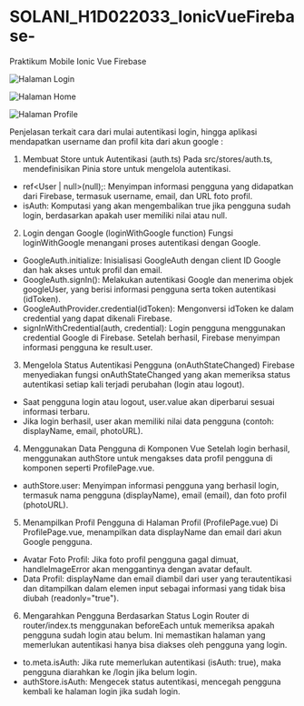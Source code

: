 # SOLANI_H1D022033_IonicVueFirebase-
Praktikum Mobile Ionic Vue Firebase 


![Halaman Login](screenshots/login.png)

![Halaman Home](screenshots/home.png)

![Halaman Profile](screenshots/profile.png)

Penjelasan terkait cara dari mulai autentikasi login, hingga aplikasi mendapatkan username dan profil kita dari akun google : 

1. Membuat Store untuk Autentikasi (auth.ts)
Pada src/stores/auth.ts, mendefinisikan Pinia store untuk mengelola autentikasi.
- ref<User | null>(null);: Menyimpan informasi pengguna yang didapatkan dari Firebase, termasuk username, email, dan URL foto profil.
- isAuth: Komputasi yang akan mengembalikan true jika pengguna sudah login, berdasarkan apakah user memiliki nilai atau null.

2. Login dengan Google (loginWithGoogle function)
Fungsi loginWithGoogle menangani proses autentikasi dengan Google. 
- GoogleAuth.initialize: Inisialisasi GoogleAuth dengan client ID Google dan hak akses untuk profil dan email.
- GoogleAuth.signIn(): Melakukan autentikasi Google dan menerima objek googleUser, yang berisi informasi pengguna serta token autentikasi (idToken).
- GoogleAuthProvider.credential(idToken): Mengonversi idToken ke dalam credential yang dapat dikenali Firebase.
- signInWithCredential(auth, credential): Login pengguna menggunakan credential Google di Firebase. Setelah berhasil, Firebase menyimpan informasi pengguna ke result.user.

3. Mengelola Status Autentikasi Pengguna (onAuthStateChanged)
Firebase menyediakan fungsi onAuthStateChanged yang akan memeriksa status autentikasi setiap kali terjadi perubahan (login atau logout).
- Saat pengguna login atau logout, user.value akan diperbarui sesuai informasi terbaru.
- Jika login berhasil, user akan memiliki nilai data pengguna (contoh: displayName, email, photoURL).

4. Menggunakan Data Pengguna di Komponen Vue
Setelah login berhasil, menggunakan authStore untuk mengakses data profil pengguna di komponen seperti ProfilePage.vue.
- authStore.user: Menyimpan informasi pengguna yang berhasil login, termasuk nama pengguna (displayName), email (email), dan foto profil (photoURL).

5. Menampilkan Profil Pengguna di Halaman Profil (ProfilePage.vue)
Di ProfilePage.vue, menampilkan data displayName dan email dari akun Google pengguna.
- Avatar Foto Profil: Jika foto profil pengguna gagal dimuat, handleImageError akan menggantinya dengan avatar default.
- Data Profil: displayName dan email diambil dari user yang terautentikasi dan ditampilkan dalam elemen input sebagai informasi yang tidak bisa diubah (readonly="true").

6. Mengarahkan Pengguna Berdasarkan Status Login
Router di router/index.ts menggunakan beforeEach untuk memeriksa apakah pengguna sudah login atau belum. Ini memastikan halaman yang memerlukan autentikasi hanya bisa diakses oleh pengguna yang login.
- to.meta.isAuth: Jika rute memerlukan autentikasi (isAuth: true), maka pengguna diarahkan ke /login jika belum login.
- authStore.isAuth: Mengecek status autentikasi, mencegah pengguna kembali ke halaman login jika sudah login.



